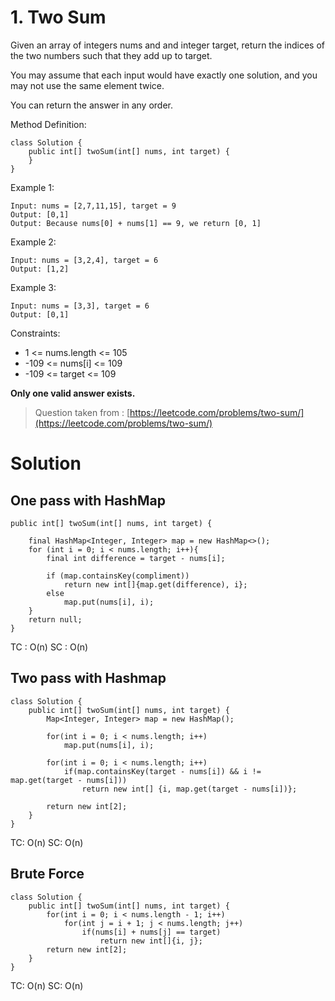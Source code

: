 # 1. Two Sum

Given an array of integers nums and and integer target, return the indices of the two numbers such that they add up to target.

You may assume that each input would have exactly one solution, and you may not use the same element twice.

You can return the answer in any order.

Method Definition:

    class Solution {
        public int[] twoSum(int[] nums, int target) { 
        }
    }


Example 1:

    Input: nums = [2,7,11,15], target = 9
    Output: [0,1]
    Output: Because nums[0] + nums[1] == 9, we return [0, 1]

Example 2:

    Input: nums = [3,2,4], target = 6
    Output: [1,2]

Example 3:

    Input: nums = [3,3], target = 6
    Output: [0,1]
     

Constraints:

- 1 <= nums.length <= 105
- -109 <= nums[i] <= 109
- -109 <= target <= 109

**Only one valid answer exists.**

> Question taken from :
> [https://leetcode.com/problems/two-sum/](https://leetcode.com/problems/two-sum/)

# Solution
## One pass with HashMap
```
public int[] twoSum(int[] nums, int target) {
    
    final HashMap<Integer, Integer> map = new HashMap<>();
    for (int i = 0; i < nums.length; i++){
        final int difference = target - nums[i];
        
        if (map.containsKey(compliment))
            return new int[]{map.get(difference), i};
        else
            map.put(nums[i], i);
    }
    return null;
}
```
TC : O(n)
SC : O(n)

## Two pass with Hashmap
```
class Solution {
    public int[] twoSum(int[] nums, int target) {
        Map<Integer, Integer> map = new HashMap();
        
        for(int i = 0; i < nums.length; i++)
            map.put(nums[i], i);
        
        for(int i = 0; i < nums.length; i++)
            if(map.containsKey(target - nums[i]) && i != map.get(target - nums[i]))
                return new int[] {i, map.get(target - nums[i])};
        
        return new int[2];
    }
}
```
TC: O(n)
SC: O(n)

## Brute Force
```
class Solution {
    public int[] twoSum(int[] nums, int target) {
        for(int i = 0; i < nums.length - 1; i++)
            for(int j = i + 1; j < nums.length; j++)
                if(nums[i] + nums[j] == target)
                    return new int[]{i, j};
        return new int[2];
    }
}
```
TC: O(n)
SC: O(n)